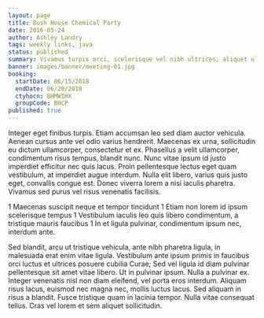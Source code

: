 ```yaml
---
layout: page
title: Bush House Chemical Party
date: 2016-05-24
author: Ashley Landry
tags: weekly links, java
status: published
summary: Vivamus turpis orci, scelerisque vel nibh ultrices, aliquet ultrices.
banner: images/banner/meeting-01.jpg
booking:
  startDate: 06/15/2018
  endDate: 06/20/2018
  ctyhocn: BHMWIHX
  groupCode: BHCP
published: true
---
```

Integer eget finibus turpis. Etiam accumsan leo sed diam auctor vehicula. Aenean cursus ante vel odio varius hendrerit. Maecenas ex urna, sollicitudin eu dictum ullamcorper, consectetur et ex. Phasellus a velit ullamcorper, condimentum risus tempus, blandit nunc. Nunc vitae ipsum id justo imperdiet efficitur nec quis lacus. Proin pellentesque lectus eget quam vestibulum, at imperdiet augue interdum. Nulla elit libero, varius quis justo eget, convallis congue est. Donec viverra lorem a nisi iaculis pharetra. Vivamus sed purus vel risus venenatis facilisis.

1 Maecenas suscipit neque et tempor tincidunt
1 Etiam non lorem id ipsum scelerisque tempus
1 Vestibulum iaculis leo quis libero condimentum, a tristique mauris faucibus
1 In et ligula pulvinar, condimentum ipsum nec, interdum ante.

Sed blandit, arcu ut tristique vehicula, ante nibh pharetra ligula, in malesuada erat enim vitae ligula. Vestibulum ante ipsum primis in faucibus orci luctus et ultrices posuere cubilia Curae; Sed vel ligula id diam pulvinar pellentesque sit amet vitae libero. Ut in pulvinar ipsum. Nulla a pulvinar ex. Integer venenatis nisl non diam eleifend, vel porta eros interdum. Aliquam risus lacus, euismod nec magna nec, mollis luctus lacus. Sed aliquam in risus a blandit. Fusce tristique quam in lacinia tempor. Nulla vitae consequat tellus. Cras vel lorem et sem aliquet sollicitudin.
